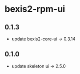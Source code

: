 # bexis2-rpm-ui
## 0.1.3
- update bexis2-core-ui -> 0.3.14

## 0.1.0

- update skeleton ui -> 2.5.0
